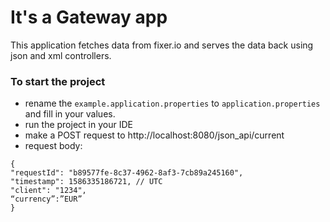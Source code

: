 # It's a Gateway app 
This application fetches data from fixer.io and serves the data back using json and xml controllers.
### To start the project
- rename the `example.application.properties` to `application.properties` and fill in your values.
- run the project in your IDE 
- make a POST request to http://localhost:8080/json_api/current 
- request body:

```
{
"requestId": "b89577fe-8c37-4962-8af3-7cb89a245160",
"timestamp": 1586335186721, // UTC 
"client": "1234",
“currency”:”EUR”
}
```
